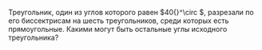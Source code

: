 Треугольник,  один  из  углов  которого  равен $40{}^\circ $,  разрезали по его биссектрисам на шесть треугольников, среди которых есть прямоугольные. Какими могут быть остальные углы исходного треугольника?